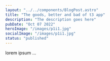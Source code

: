```yaml
---
layout: "../../components/BlogPost.astro"
title: "The goods, better and bad of t3 app"
description: "The description goes here"
pubDate: "Oct 07 2022"
heroImage: "/images/p1i1.jpg"
socialImage: "/images/p1i1.jpg"
status: "published"
---
```


lorem ipsum ...

